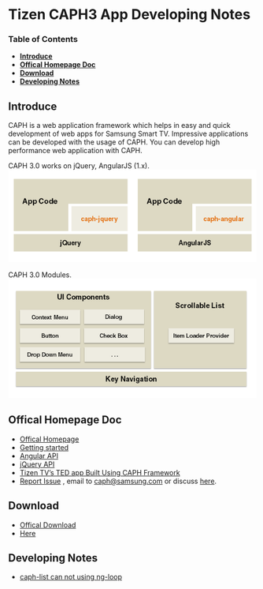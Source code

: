 # Tizen CAPH3 App Developing Notes


### Table of Contents
-   **[Introduce](#introduce)**<br>
-   **[Offical Homepage Doc](#offical-homepage-doc)**<br>
-   **[Download](#download)**<br>
-   **[Developing Notes](#developing-notes)**<br>

## Introduce
CAPH is a web application framework which helps in easy and quick development of web apps for Samsung Smart TV. Impressive applications can be developed with the usage of CAPH. You can develop high performance web application with CAPH.

CAPH 3.0 works on jQuery, AngularJS (1.x).
![img](./assets/22552486.png)

CAPH 3.0 Modules.
![img](./assets/22552473.png)

## Offical Homepage Doc
-   [Offical Homepage](https://developer.samsung.com/onlinedocs/tv/caphdocs/index.html)
- [Getting started](https://developer.samsung.com/onlinedocs/tv/caphdocs/main.html?type=angular&doc=tutorial&p1=0)
- [Angular API](https://developer.samsung.com/onlinedocs/tv/caphdocs/main.html?type=angular&doc=jsdoc&p1=0)
- [jQuery API](https://developer.samsung.com/onlinedocs/tv/caphdocs/main.html?type=jquery&doc=jsdoc&p1=0)
- [Tizen TV’s TED app Built Using CAPH Framework](https://www.youtube.com/watch?v=sWV10UpcP5s)
-  [Report Issue]() ,  email to <caph@samsung.com> or discuss [here](https://github.com/sutaking/caph3-app-dev-notes/issues).

## Download
-   [Offical Download](https://developer.samsung.com/tv/develop/extension-libraries/caph-30/download/)
-   [Here](./download/)

## Developing Notes

-   [caph-list can not using ng-loop](./posts/caph-list.md)


